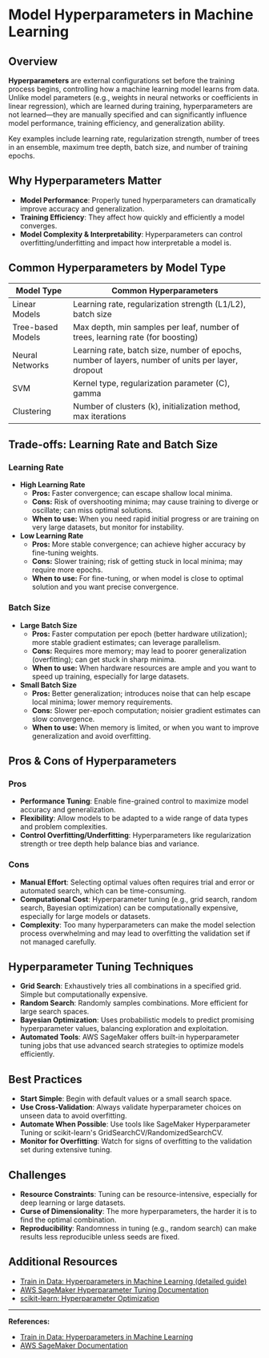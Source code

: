 # Model Hyperparameters in Machine Learning

## Overview

**Hyperparameters** are external configurations set before the training process begins, controlling how a machine learning model learns from data. Unlike model parameters (e.g., weights in neural networks or coefficients in linear regression), which are learned during training, hyperparameters are not learned—they are manually specified and can significantly influence model performance, training efficiency, and generalization ability.

Key examples include learning rate, regularization strength, number of trees in an ensemble, maximum tree depth, batch size, and number of training epochs.

## Why Hyperparameters Matter

- **Model Performance**: Properly tuned hyperparameters can dramatically improve accuracy and generalization.
- **Training Efficiency**: They affect how quickly and efficiently a model converges.
- **Model Complexity & Interpretability**: Hyperparameters can control overfitting/underfitting and impact how interpretable a model is.

## Common Hyperparameters by Model Type

| Model Type        | Common Hyperparameters                                                                            |
| ----------------- | ------------------------------------------------------------------------------------------------- |
| Linear Models     | Learning rate, regularization strength (L1/L2), batch size                                        |
| Tree-based Models | Max depth, min samples per leaf, number of trees, learning rate (for boosting)                    |
| Neural Networks   | Learning rate, batch size, number of epochs, number of layers, number of units per layer, dropout |
| SVM               | Kernel type, regularization parameter (C), gamma                                                  |
| Clustering        | Number of clusters (k), initialization method, max iterations                                     |

## Trade-offs: Learning Rate and Batch Size

### Learning Rate

- **High Learning Rate**
  - **Pros:** Faster convergence; can escape shallow local minima.
  - **Cons:** Risk of overshooting minima; may cause training to diverge or oscillate; can miss optimal solutions.
  - **When to use:** When you need rapid initial progress or are training on very large datasets, but monitor for instability.
- **Low Learning Rate**
  - **Pros:** More stable convergence; can achieve higher accuracy by fine-tuning weights.
  - **Cons:** Slower training; risk of getting stuck in local minima; may require more epochs.
  - **When to use:** For fine-tuning, or when model is close to optimal solution and you want precise convergence.

### Batch Size

- **Large Batch Size**
  - **Pros:** Faster computation per epoch (better hardware utilization); more stable gradient estimates; can leverage parallelism.
  - **Cons:** Requires more memory; may lead to poorer generalization (overfitting); can get stuck in sharp minima.
  - **When to use:** When hardware resources are ample and you want to speed up training, especially for large datasets.
- **Small Batch Size**
  - **Pros:** Better generalization; introduces noise that can help escape local minima; lower memory requirements.
  - **Cons:** Slower per-epoch computation; noisier gradient estimates can slow convergence.
  - **When to use:** When memory is limited, or when you want to improve generalization and avoid overfitting.

## Pros & Cons of Hyperparameters

### Pros

- **Performance Tuning**: Enable fine-grained control to maximize model accuracy and generalization.
- **Flexibility**: Allow models to be adapted to a wide range of data types and problem complexities.
- **Control Overfitting/Underfitting**: Hyperparameters like regularization strength or tree depth help balance bias and variance.

### Cons

- **Manual Effort**: Selecting optimal values often requires trial and error or automated search, which can be time-consuming.
- **Computational Cost**: Hyperparameter tuning (e.g., grid search, random search, Bayesian optimization) can be computationally expensive, especially for large models or datasets.
- **Complexity**: Too many hyperparameters can make the model selection process overwhelming and may lead to overfitting the validation set if not managed carefully.

## Hyperparameter Tuning Techniques

- **Grid Search**: Exhaustively tries all combinations in a specified grid. Simple but computationally expensive.
- **Random Search**: Randomly samples combinations. More efficient for large search spaces.
- **Bayesian Optimization**: Uses probabilistic models to predict promising hyperparameter values, balancing exploration and exploitation.
- **Automated Tools**: AWS SageMaker offers built-in hyperparameter tuning jobs that use advanced search strategies to optimize models efficiently.

## Best Practices

- **Start Simple**: Begin with default values or a small search space.
- **Use Cross-Validation**: Always validate hyperparameter choices on unseen data to avoid overfitting.
- **Automate When Possible**: Use tools like SageMaker Hyperparameter Tuning or scikit-learn's GridSearchCV/RandomizedSearchCV.
- **Monitor for Overfitting**: Watch for signs of overfitting to the validation set during extensive tuning.

## Challenges

- **Resource Constraints**: Tuning can be resource-intensive, especially for deep learning or large datasets.
- **Curse of Dimensionality**: The more hyperparameters, the harder it is to find the optimal combination.
- **Reproducibility**: Randomness in tuning (e.g., random search) can make results less reproducible unless seeds are fixed.

## Additional Resources

- [Train in Data: Hyperparameters in Machine Learning (detailed guide)](https://www.blog.trainindata.com/hyperparameters-in-machine-learning/)
- [AWS SageMaker Hyperparameter Tuning Documentation](https://docs.aws.amazon.com/sagemaker/latest/dg/automatic-model-tuning.html)
- [scikit-learn: Hyperparameter Optimization](https://scikit-learn.org/stable/modules/grid_search.html)

---

**References:**

- [Train in Data: Hyperparameters in Machine Learning](https://www.blog.trainindata.com/hyperparameters-in-machine-learning/)
- [AWS SageMaker Documentation](https://docs.aws.amazon.com/sagemaker/latest/dg/automatic-model-tuning.html)
